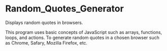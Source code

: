 # Random_Quotes_Generator
 Displays random quotes in browsers.

This program uses basic concepts of JavaScript such as arrays, functions, loops, and actions. To generate random quotes in a chosen browser such as Chrome, Safary, Mozilla Firefox, etc.    
